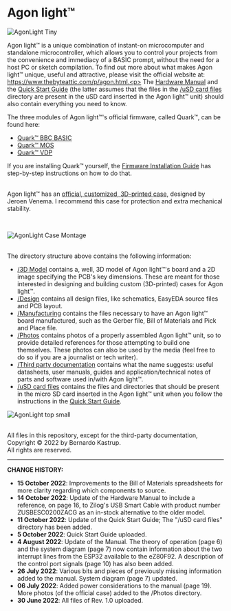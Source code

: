 # Agon light™
![AgonLight Tiny](https://user-images.githubusercontent.com/69539226/174462809-74da7287-020a-45ee-8996-a5056379a8d4.png)


Agon light™ is a unique combination of instant-on microcomputer and standalone microcontroller, which allows you to control your projects from the convenience and immediacy of a BASIC prompt, without the need for a host PC or sketch compilation. To find out more about what makes Agon light™ unique, useful and attractive, please visit the official website at: https://www.thebyteattic.com/p/agon.html.<p>
The <a href="https://github.com/TheByteAttic/AgonLight/blob/main/Agon%20light%20R1.0%20Manual.pdf">Hardware Manual</a> and the <a href="https://github.com/TheByteAttic/AgonLight/blob/main/Agon%20light%20Quick%20Start%20Guide.pdf">Quick Start Guide</a> (the latter assumes that the files in the <a href="https://github.com/TheByteAttic/AgonLight/tree/main/uSD%20card%20files">/uSD card files</a> directory are present in the uSD card inserted in the Agon light™ unit) should also contain everything you need to know.<p>
The three modules of Agon light™'s official firmware, called Quark™, can be found here:
<UL>
  <LI><a href="https://github.com/breakintoprogram/agon-bbc-basic">Quark™ BBC BASIC</a><br>
  <LI><a href="https://github.com/breakintoprogram/agon-mos">Quark™ MOS</a><br>
  <LI><a href="https://github.com/breakintoprogram/agon-vpd">Quark™ VDP</a><br>
</UL>
If you are installing Quark™ yourself, the <a href="https://github.com/TheByteAttic/AgonLight/blob/main/Agon%20light%E2%84%A2%20Firmware%20Installation%20Guide.pdf">Firmware Installation Guide</a> has step-by-step instructions on how to do that.<p><br>
Agon light™ has an <a href="https://www.printables.com/model/235402-agonlight-case">official, customized, 3D-printed case</a>, designed by Jeroen Venema. I recommend this case for protection and extra mechanical stability.
<p><br>
  
![AgonLight Case Montage](https://user-images.githubusercontent.com/69539226/177433409-fe3092d2-4595-4a67-b965-d64440dbf8c5.png)
  
<p><br>
The directory structure above contains the following information:
<UL>
  <LI><a href="https://github.com/TheByteAttic/AgonLight/tree/main/3D%20model">/3D Model</a> contains a, well, 3D model of Agon light™'s board and a 2D image specifying the PCB's key dimensions. These are meant for those interested in designing and building custom (3D-printed) cases for Agon light™.
  <LI><a href="https://github.com/TheByteAttic/AgonLight/tree/main/Design">/Design</a> contains all design files, like schematics, EasyEDA source files and PCB layout.
  <LI><a href="https://github.com/TheByteAttic/AgonLight/tree/main/Manufacturing">/Manufacturing</a> contains the files necessary to have an Agon light™ board manufactured, such as the Gerber file, Bill of Materials and Pick and Place file.
  <LI><a href="https://github.com/TheByteAttic/AgonLight/tree/main/Photos">/Photos</a> contains photos of a properly assembled Agon light™ unit, so to provide detailed references for those attempting to build one themselves. These photos can also be used by the media (feel free to do so if you are a journalist or tech writer).
  <LI><a href="https://github.com/TheByteAttic/AgonLight/tree/main/Third%20party%20documentation">/Third party documentation</a> contains what the name suggests: useful datasheets, user manuals, guides and application/technical notes of parts and software used in/with Agon light™.
  <LI><a href="https://github.com/TheByteAttic/AgonLight/tree/main/uSD%20card%20files">/uSD card files</a> contains the files and directories that should be present in the micro SD card inserted in the Agon light™ unit when you follow the instructions in the <a href="https://github.com/TheByteAttic/AgonLight/blob/main/Agon%20light%20Quick%20Start%20Guide.pdf">Quick Start Guide</a>.
</UL>
   
![AgonLight top small](https://user-images.githubusercontent.com/69539226/177007640-d767e277-f808-4206-9fc4-2d244c61b045.png)

<p><br>
All files in this repository, except for the third-party documentation,<br>
Copyright &copy; 2022 by Bernardo Kastrup.<br>
All rights are reserved.
<p>
<hr>
<b>CHANGE HISTORY:</b>
<p>
<UL>
  <LI><b>15 October 2022</b>: Improvements to the Bill of Materials spreadsheets for more clarity regarding which components to source.
  <LI><b>14 October 2022</b>: Update of the Hardware Manual to include a reference, on page 16, to Zilog's USB Smart Cable with product number ZUSBESC0200ZACG as an in-stock alternative to the older model.
  <LI><b>11 October 2022</b>: Update of the Quick Start Guide; The "/uSD card files" directory has been added.
  <LI><b>5 October 2022</b>: Quick Start Guide uploaded.
  <LI><b>4 August 2022</b>: Update of the Manual. The theory of operation (page 6) and the system diagram (page 7) now contain information about the two interrupt lines from the ESP32 available to the eZ80F92. A description of the control port signals (page 10) has also been added.
  <LI><b>26 July 2022</b>: Various bits and pieces of previously missing information added to the manual. System diagram (page 7) updated.
  <LI><b>06 July 2022</b>: Added power considerations to the manual (page 19). More photos (of the official case) added to the /Photos directory.
  <LI><b>30 June 2022</b>: All files of Rev. 1.0 uploaded.
</UL>
